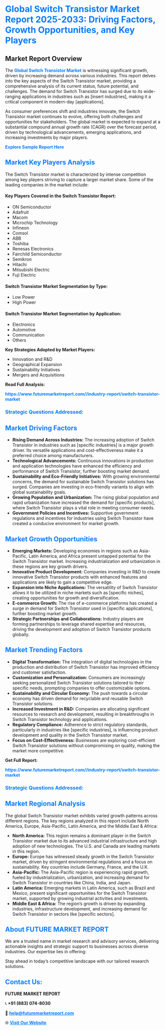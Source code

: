 <h1 style="color: #007BFF;">Global Switch Transistor Market Report 2025-2033: Driving Factors, Growth Opportunities, and Key Players</h1>

<section id="overview">
<h2>Market Report Overview</h2>
<p>The <a href="https://www.futuremarketreport.com//industry-report/switch-transistor-market" style="color: #007BFF; text-decoration: none;"><strong>Global Switch Transistor Market</strong></a> is witnessing significant growth, driven by increasing demand across various industries. This report delves into the key aspects of the Switch Transistor market, providing a comprehensive analysis of its current status, future potential, and challenges. The demand for Switch Transistor has surged due to its wide-ranging applications in industries such as [insert industries], making it a critical component in modern-day [applications].</p>
<p>As consumer preferences shift and industries innovate, the Switch Transistor market continues to evolve, offering both challenges and opportunities for stakeholders. The global market is expected to expand at a substantial compound annual growth rate (CAGR) over the forecast period, driven by technological advancements, emerging applications, and increasing investments by major players.</p>
</section>

<section id="overview">
<p><a href="https://www.futuremarketreport.com//request-sample/reportId=53749" style="color: #007BFF; text-decoration: none;"><strong>Explore Sample Report Here</strong></a></p>
</section>

<section id="key-players">
<h2 style="color: #007BFF;">Market Key Players Analysis</h2>
<p>The Switch Transistor market is characterized by intense competition among key players striving to capture a larger market share. Some of the leading companies in the market include:</p>
<h4>Key Players Covered in the Switch Transistor Report:</h4>
<ul><li>ON Semiconductor</li><li>Adafruit</li><li>Macom</li><li>Microchip Technology</li><li>Infineon</li><li>Comsol</li><li>ABB</li><li>Toshiba</li><li>Renesas Electronics</li><li>Fairchild Semiconductor</li><li>Semikron</li><li>Hitachi</li><li>Mitsubishi Electric</li><li>Fuji Electric</li></ul>
<h4>Switch Transistor Market Segmentation by Type:</h4>
<ul><li>Low Power</li><li>High Power</li></ul>

<h4>Switch Transistor Market Segmentation by Application:</h4>
<ul><li>Electronics</li><li>Automotive</li><li>Communication</li><li>Others</li></ul>
<p><strong>Key Strategies Adopted by Market Players:</strong></p>
<ul>
<li>Innovation and R&D</li>
<li>Geographical Expansion</li>
<li>Sustainability Initiatives</li>
<li>Mergers and Acquisitions</li>
</ul>
</section>

<section>
<p><strong>Read Full Analysis: </strong></p><a href="https://www.futuremarketreport.com//industry-report/switch-transistor-market" style="color: #007BFF; text-decoration: none;"><strong>https://www.futuremarketreport.com//industry-report/switch-transistor-market</strong></a>
<h3 style="color: #007BFF;">Strategic Questions Addressed:</h3>
</section>

<section id="driving-factors">
<h2 style="color: #007BFF;">Market Driving Factors</h2>
<ul>
<li><strong>Rising Demand Across Industries:</strong> The increasing adoption of Switch Transistor in industries such as [specific industries] is a major growth driver. Its versatile applications and cost-effectiveness make it a preferred choice among manufacturers.</li>
<li><strong>Technological Advancements:</strong> Continuous innovations in production and application technologies have enhanced the efficiency and performance of Switch Transistor, further boosting market demand.</li>
<li><strong>Sustainability and Eco-Friendly Initiatives:</strong> With growing environmental concerns, the demand for sustainable Switch Transistor solutions has surged. Companies are investing in eco-friendly variants to align with global sustainability goals.</li>
<li><strong>Growing Population and Urbanization:</strong> The rising global population and rapid urbanization have increased the demand for [specific products], where Switch Transistor plays a vital role in meeting consumer needs.</li>
<li><strong>Government Policies and Incentives:</strong> Supportive government regulations and incentives for industries using Switch Transistor have created a conducive environment for market growth.</li>
</ul>
</section>

<section id="growth-opportunities">
<h2 style="color: #007BFF;">Market Growth Opportunities</h2>
<ul>
<li><strong>Emerging Markets:</strong> Developing economies in regions such as Asia-Pacific, Latin America, and Africa present untapped potential for the Switch Transistor market. Increasing industrialization and urbanization in these regions are key growth drivers.</li>
<li><strong>Innovative Product Development:</strong> Companies investing in R&D to create innovative Switch Transistor products with enhanced features and applications are likely to gain a competitive edge.</li>
<li><strong>Expansion into Niche Applications:</strong> The versatility of Switch Transistor allows it to be utilized in niche markets such as [specific niches], creating opportunities for growth and diversification.</li>
<li><strong>E-commerce Growth:</strong> The rise of e-commerce platforms has created a surge in demand for Switch Transistor used in [specific applications], further boosting market growth.</li>
<li><strong>Strategic Partnerships and Collaborations:</strong> Industry players are forming partnerships to leverage shared expertise and resources, driving the development and adoption of Switch Transistor products globally.</li>
</ul>
</section>

<section id="trending-factors">
<h2 style="color: #007BFF;">Market Trending Factors</h2>
<ul>
<li><strong>Digital Transformation:</strong> The integration of digital technologies in the production and distribution of Switch Transistor has improved efficiency and customer satisfaction.</li>
<li><strong>Customization and Personalization:</strong> Consumers are increasingly seeking personalized Switch Transistor solutions tailored to their specific needs, prompting companies to offer customizable options.</li>
<li><strong>Sustainability and Circular Economy:</strong> The push towards a circular economy has driven demand for recyclable and reusable Switch Transistor solutions.</li>
<li><strong>Increased Investment in R&D:</strong> Companies are allocating significant resources to research and development, resulting in breakthroughs in Switch Transistor technology and applications.</li>
<li><strong>Regulatory Compliance:</strong> Adherence to strict regulatory standards, particularly in industries like [specific industries], is influencing product development and quality in the Switch Transistor market.</li>
<li><strong>Focus on Cost-Effectiveness:</strong> Businesses are exploring cost-efficient Switch Transistor solutions without compromising on quality, making the market more competitive.</li>
</ul>
</section>

<section>
<p><strong>Get Full Report: </strong></p><a href="https://www.futuremarketreport.com//industry-report/switch-transistor-market" style="color: #007BFF; text-decoration: none;"><strong>https://www.futuremarketreport.com//industry-report/switch-transistor-market</strong></a>
<h3 style="color: #007BFF;">Strategic Questions Addressed:</h3>
</section>


<section id="regional-analysis">
<h2 style="color: #007BFF;">Market Regional Analysis</h2>
<p>The global Switch Transistor market exhibits varied growth patterns across different regions. The key regions analyzed in this report include North America, Europe, Asia-Pacific, Latin America, and the Middle East & Africa:</p>
<ul>
<li><strong>North America:</strong> This region remains a dominant player in the Switch Transistor market due to its advanced industrial infrastructure and high adoption of new technologies. The U.S. and Canada are leading markets in this region.</li>
<li><strong>Europe:</strong> Europe has witnessed steady growth in the Switch Transistor market, driven by stringent environmental regulations and a focus on sustainability. Key countries include Germany, France, and the U.K.</li>
<li><strong>Asia-Pacific:</strong> The Asia-Pacific region is experiencing rapid growth, fueled by industrialization, urbanization, and increasing demand for Switch Transistor in countries like China, India, and Japan.</li>
<li><strong>Latin America:</strong> Emerging markets in Latin America, such as Brazil and Mexico, present significant opportunities for the Switch Transistor market, supported by growing industrial activities and investments.</li>
<li><strong>Middle East & Africa:</strong> The region’s growth is driven by expanding industries, infrastructure development, and increasing demand for Switch Transistor in sectors like [specific sectors].</li>
</ul>
</section>

<footer>
<h2 style="color: #007BFF;">About FUTURE MARKET REPORT</h2>
<p>We are a trusted name in market research and advisory services, delivering actionable insights and strategic support to businesses across diverse industries. Our expertise lies in offering:</p>

<p>Stay ahead in today’s competitive landscape with our tailored research solutions.</p>

<h2 style="color: #007BFF;">Contact Us:</h2>
<p><strong>FUTURE MARKET REPORT</strong></p>
<p>📞 <strong>+91 (883) 074-8030</strong></p>
<p>📧 <strong><a href="mailto:help@futuremarketreport.com" style="color: #007BFF;">help@futuremarketreport.com</a></strong></p>
<p>🌐 <strong><a href="https://www.futuremarketreport.com/" style="color: #007BFF;">Visit Our Website</a></strong></p>
</footer>